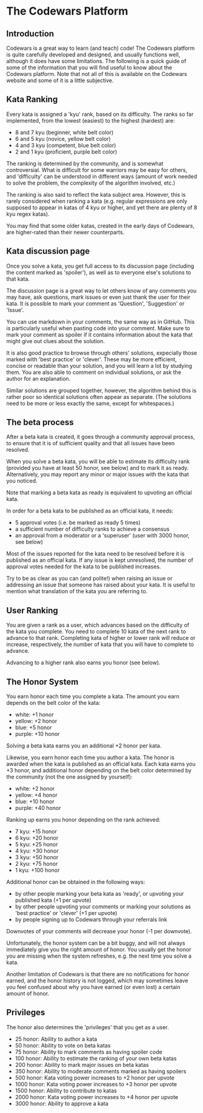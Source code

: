 # The Codewars Platform

## Introduction

Codewars is a great way to learn (and teach) code! The Codewars platform is quite carefully developed and designed, and usually functions well, although it does have some limitations. The following is a quick guide of some of the information that you will find useful to know about the Codewars platform. Note that not all of this is available on the Codewars website and some of it is a little subjective.

## Kata Ranking

Every kata is assigned a 'kyu' rank, based on its difficulty. The ranks so far implemented, from the lowest (easiest) to the highest (hardest) are:
- 8 and 7 kyu (beginner, white belt color)
- 6 and 5 kyu (novice, yellow belt color)
- 4 and 3 kyu (competent, blue belt color)
- 2 and 1 kyu (proficient, purple belt color)

The ranking is determined by the community, and is somewhat controversial. What is difficult for some warriors may be easy for others, and 'difficulty' can be understood in different ways (amount of work needed to solve the problem, the complexity of the algorithm involved, etc.)

The ranking is also said to reflect the kata subject area. However, this is rarely considered when ranking a kata (e.g. regular expressions are only supposed to appear in katas of 4 kyu or higher, and yet there are plenty of 8 kyu regex katas).

You may find that some older katas, created in the early days of Codewars, are higher-rated than their newer counterparts.

## Kata discussion page

Once you solve a kata, you get full access to its discussion page (including the content marked as 'spoiler'), as well as to everyone else's solutions to that kata.

The discussion page is a great way to let others know of any comments you may have, ask questions, mark issues or even just thank the user for their kata. It is possible to mark your comment as 'Question', 'Suggestion' or 'Issue'.

You can use markdown in your comments, the same way as in GitHub. This is particularly useful when pasting code into your comment. Make sure to mark your comment as spoiler if it contains information about the kata that might give out clues about the solution.

It is also good practice to browse through others' solutions, expecially those marked with 'best practice' or 'clever'. These may be more efficient, concise or readable than your solution, and you will learn a lot by studying them. You are also able to comment on individual solutions, or ask the author for an explanation.

Similar solutions are grouped together, however, the algorithm behind this is rather poor so identical solutions often appear as separate. (The solutions need to be more or less exactly the same, except for whitespaces.)

## The beta process

After a beta kata is created, it goes through a community approval process, to ensure that it is of sufficient quality and that all issues have been resolved.

When you solve a beta kata, you will be able to estimate its difficulty rank (provided you have at least 50 honor, see below) and to mark it as ready. Alternatively, you may report any minor or major issues with the kata that you noticed.

Note that marking a beta kata as ready is equivalent to upvoting an official kata.

In order for a beta kata to be published as an official kata, it needs:
- 5 approval votes (i.e. be marked as ready 5 times)
- a sufficient number of difficulty ranks to achieve a consensus
- an approval from a moderator or a 'superuser' (user with 3000 honor, see below)

Most of the issues reported for the kata need to be resolved before it is published as an official kata. If any issue is kept unresolved, the number of approval votes needed for the kata to be published increases.

Try to be as clear as you can (and polite!) when raising an issue or addressing an issue that someone has raised about your kata. It is useful to mention what translation of the kata you are referring to.

## User Ranking

You are given a rank as a user, which advances based on the difficulty of the kata you complete. You need to complete 10 kata of the next rank to advance to that rank. Completing kata of higher or lower rank will reduce or increase, respectively, the number of kata that you will have to complete to advance.

Advancing to a higher rank also earns you honor (see below).

## The Honor System

You earn honor each time you complete a kata. The amount you earn depends on the belt color of the kata:
- white: +1 honor
- yellow: +2 honor
- blue: +5 honor
- purple: +10 honor

Solving a beta kata earns you an additional +2 honor per kata.

Likewise, you earn honor each time you author a kata. The honor is awarded when the kata is published as an official kata. Each kata earns you +3 honor, and additional honor depending on the belt color determined by the community (not the one assigned by yourself):
- white: +2 honor
- yellow: +4 honor
- blue: +10 honor
- purple: +40 honor

Ranking up earns you honor depending on the rank achieved:
- 7 kyu: +15 honor
- 6 kyu: +20 honor
- 5 kyu: +25 honor
- 4 kyu: +30 honor
- 3 kyu: +50 honor
- 2 kyu: +75 honor
- 1 kyu: +100 honor

Additional honor can be obtained in the following ways:
- by other people marking your beta kata as 'ready', or upvoting your published kata (+1 per upvote)
- by other people upvoting your comments or marking your solutions as 'best practice' or 'clever' (+1 per upvote)
- by people signing up to Codewars through your referrals link

Downvotes of your comments will decrease your honor (-1 per downvote).

Unfortunately, the honor system can be a bit buggy, and will not always immediately give you the right amount of honor. You usually get the honor you are missing when the system refreshes, e.g. the next time you solve a kata. 

Another limitation of Codewars is that there are no notifications for honor earned, and the honor history is not logged, which may sometimes leave you feel confused about why you have earned (or even lost) a certain amount of honor.

## Privileges

The honor also determines the 'privileges' that you get as a user.

- 25 honor: Ability to author a kata
- 50 honor: Ability to vote on beta katas
- 75 honor: Ability to mark comments as having spoiler code
- 100 honor: Ability to estimate the ranking of your own beta katas
- 200 honor: Ability to mark major issues on beta katas
- 350 honor: Ability to moderate comments marked as having spoilers
- 500 honor: Kata voting power increases to +2 honor per upvote
- 1000 honor: Kata voting power increases to +3 honor per upvote
- 1500 honor: Ability to contribute to katas
- 2000 honor: Kata voting power increases to +4 honor per upvote
- 3000 honor: Ability to approve a kata
